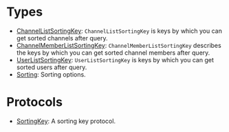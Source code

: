 # Types

  - [ChannelListSortingKey](/ChannelListSortingKey):
    `ChannelListSortingKey` is keys by which you can get sorted channels after query.
  - [ChannelMemberListSortingKey](/ChannelMemberListSortingKey):
    `ChannelMemberListSortingKey` describes the keys by which you can get sorted channel members after query.
  - [UserListSortingKey](/UserListSortingKey):
    `UserListSortingKey` is keys by which you can get sorted users after query.
  - [Sorting](/Sorting):
    Sorting options.

# Protocols

  - [SortingKey](/SortingKey):
    A sorting key protocol.
